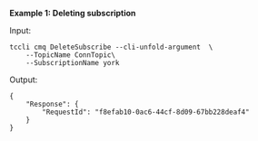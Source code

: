 **Example 1: Deleting subscription**



Input: 

```
tccli cmq DeleteSubscribe --cli-unfold-argument  \
    --TopicName ConnTopic\
    --SubscriptionName york
```

Output: 
```
{
    "Response": {
        "RequestId": "f8efab10-0ac6-44cf-8d09-67bb228deaf4"
    }
}
```

